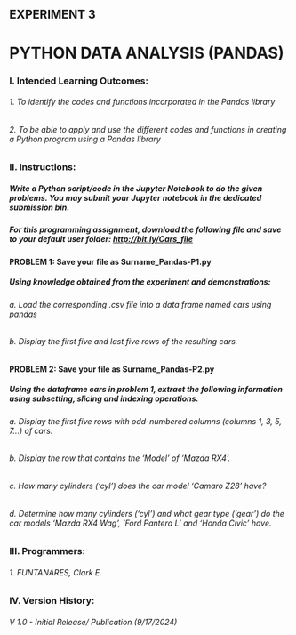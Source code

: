 ## EXPERIMENT 3
# PYTHON DATA ANALYSIS (PANDAS)
### I. Intended Learning Outcomes:
###### 1. To identify the codes and functions incorporated in the Pandas library
###### 2. To be able to apply and use the different codes and functions in creating a Python program using a Pandas library
### II. Instructions:
##### Write a Python script/code in the Jupyter Notebook to do the given problems. You may submit your Jupyter notebook in the dedicated submission bin.
##### For this programming assignment, download the following file and save to your default user folder: http://bit.ly/Cars_file
#### PROBLEM 1: Save your file as Surname_Pandas-P1.py
##### Using knowledge obtained from the experiment and demonstrations:
###### a. Load the corresponding .csv file into a data frame named cars using pandas
###### b. Display the first five and last five rows of the resulting cars.
#### PROBLEM 2: Save your file as Surname_Pandas-P2.py
##### Using the dataframe cars in problem 1, extract the following information using subsetting, slicing and indexing operations.
###### a. Display the first five rows with odd-numbered columns (columns 1, 3, 5, 7...) of cars.
###### b. Display the row that contains the ‘Model’ of ‘Mazda RX4’.
###### c. How many cylinders (‘cyl’) does the car model ‘Camaro Z28’ have?
###### d. Determine how many cylinders (‘cyl’) and what gear type (‘gear’) do the car models ‘Mazda RX4 Wag’, ‘Ford Pantera L’ and ‘Honda Civic’ have.
### III. Programmers:
###### 1. FUNTANARES, Clark E.
### IV. Version History:
###### V 1.0 - Initial Release/ Publication (9/17/2024)
